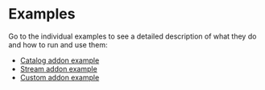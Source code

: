 # Examples

Go to the individual examples to see a detailed description of what they do and how to run and use them:

- [Catalog addon example](./catalog/README.md)
- [Stream addon example](./stream/README.md)
- [Custom addon example](./custom/README.md)
